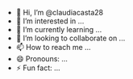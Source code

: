 - 👋 Hi, I’m @claudiacasta28
- 👀 I’m interested in ...
- 🌱 I’m currently learning ...
- 💞️ I’m looking to collaborate on ...
- 📫 How to reach me ...
- 😄 Pronouns: ...
- ⚡ Fun fact: ...

<!---
claudiacasta28/claudiacasta28 is a ✨ special ✨ repository because its `htpp///github.com///mi pagina web` (this file) appears on your GitHub profile.
You can click the Preview link to take a look at your changes.
git clone
https://github.com/claudiacasta28/claudiacasta28.git
is
cd


--->
